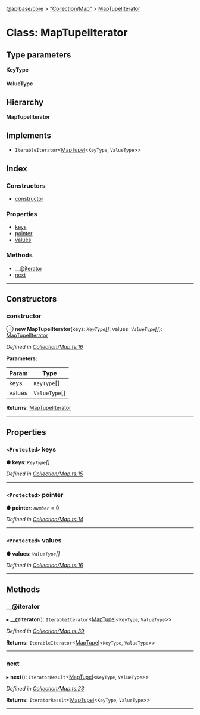 [@apibase/core](../README.md) > ["Collection/Map"](../modules/_collection_map_.md) > [MapTupelIterator](../classes/_collection_map_.maptupeliterator.md)

# Class: MapTupelIterator

## Type parameters
#### KeyType 
#### ValueType 
## Hierarchy

**MapTupelIterator**

## Implements

* `IterableIterator`<[MapTupel](../modules/_collection_map_.md#maptupel)<`KeyType`, `ValueType`>>

## Index

### Constructors

* [constructor](_collection_map_.maptupeliterator.md#constructor)

### Properties

* [keys](_collection_map_.maptupeliterator.md#keys)
* [pointer](_collection_map_.maptupeliterator.md#pointer)
* [values](_collection_map_.maptupeliterator.md#values)

### Methods

* [__@iterator](_collection_map_.maptupeliterator.md#___iterator)
* [next](_collection_map_.maptupeliterator.md#next)

---

## Constructors

<a id="constructor"></a>

###  constructor

⊕ **new MapTupelIterator**(keys: *`KeyType`[]*, values: *`ValueType`[]*): [MapTupelIterator](_collection_map_.maptupeliterator.md)

*Defined in [Collection/Map.ts:16](https://github.com/chapterjason/APIBase/blob/54f0c33/packages/core/src/Collection/Map.ts#L16)*

**Parameters:**

| Param | Type |
| ------ | ------ |
| keys | `KeyType`[] |
| values | `ValueType`[] |

**Returns:** [MapTupelIterator](_collection_map_.maptupeliterator.md)

___

## Properties

<a id="keys"></a>

### `<Protected>` keys

**● keys**: *`KeyType`[]*

*Defined in [Collection/Map.ts:15](https://github.com/chapterjason/APIBase/blob/54f0c33/packages/core/src/Collection/Map.ts#L15)*

___
<a id="pointer"></a>

### `<Protected>` pointer

**● pointer**: *`number`* = 0

*Defined in [Collection/Map.ts:14](https://github.com/chapterjason/APIBase/blob/54f0c33/packages/core/src/Collection/Map.ts#L14)*

___
<a id="values"></a>

### `<Protected>` values

**● values**: *`ValueType`[]*

*Defined in [Collection/Map.ts:16](https://github.com/chapterjason/APIBase/blob/54f0c33/packages/core/src/Collection/Map.ts#L16)*

___

## Methods

<a id="___iterator"></a>

###  __@iterator

▸ **__@iterator**(): `IterableIterator`<[MapTupel](../modules/_collection_map_.md#maptupel)<`KeyType`, `ValueType`>>

*Defined in [Collection/Map.ts:39](https://github.com/chapterjason/APIBase/blob/54f0c33/packages/core/src/Collection/Map.ts#L39)*

**Returns:** `IterableIterator`<[MapTupel](../modules/_collection_map_.md#maptupel)<`KeyType`, `ValueType`>>

___
<a id="next"></a>

###  next

▸ **next**(): `IteratorResult`<[MapTupel](../modules/_collection_map_.md#maptupel)<`KeyType`, `ValueType`>>

*Defined in [Collection/Map.ts:23](https://github.com/chapterjason/APIBase/blob/54f0c33/packages/core/src/Collection/Map.ts#L23)*

**Returns:** `IteratorResult`<[MapTupel](../modules/_collection_map_.md#maptupel)<`KeyType`, `ValueType`>>

___

